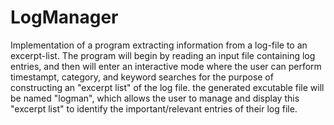 # LogManager
Implementation of a program extracting information from a log-file to an excerpt-list. The program will begin by reading an input file containing log entries, and then will enter an interactive mode where the user can perform timestampt, category, and keyword searches for the purpose of constructing an "excerpt list" of the log file. the generated excutable file will be named "logman", which allows the user to manage and display this "excerpt list" to identify the important/relevant entries of their log file.
